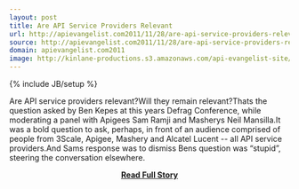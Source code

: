 ```yaml
---
layout: post
title: Are API Service Providers Relevant
url: http://apievangelist.com2011/11/28/are-api-service-providers-relevant/
source: http://apievangelist.com2011/11/28/are-api-service-providers-relevant/
domain: apievangelist.com2011
image: http://kinlane-productions.s3.amazonaws.com/api-evangelist-site/blog/defrag-2011.jpg
---
```

{% include JB/setup %}<p>Are API service providers relevant?Will they remain relevant?Thats the question asked by Ben Kepes at this years Defrag Conference, while moderating a panel with Apigees Sam Ramji and Masherys Neil Mansilla.It was a bold question to ask, perhaps, in front of an audience comprised of people from 3Scale, Apigee, Mashery and Alcatel Lucent -- all API service providers.And Sams response was to dismiss Bens question was “stupid”, steering the conversation elsewhere.</p>
<center><p><a href="http://apievangelist.com2011/11/28/are-api-service-providers-relevant/" style='padding:25px; font-sze:18px; font-weight: bold;'>Read Full Story</a></p></center>
